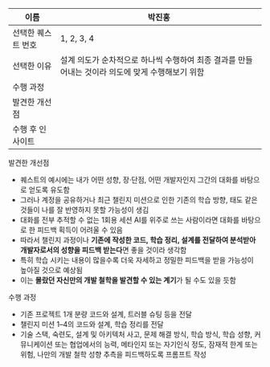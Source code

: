 | 이름               |박진홍|
| ------------------ | --- |
| 선택한 퀘스트 번호 |1, 2, 3, 4|
| 선택한 이유        |설계 의도가 순차적으로 하나씩 수행하여 최종 결과를 만들어내는 것이라 의도에 맞게 수행해보기 위함|
| 수행 과정          |      |
| 발견한 개선점      |     |
| 수행 후 인사이트   |     |

발견한 개선점
- 퀘스트의 예시에는 내가 어떤 성향, 장·단점, 어떤 개발자인지 그간의 대화를 바탕으로 얻도록 유도함
- 그러나 계정을 공유하거나 최근 챌린지 미션으로 인한 기존의 학습 방향, 태도 같은 것들이 나를 잘 반영하지 못할 가능성이 생김
- 대화를 전부 추적할 수 없는 1회용 세션 AI를 위주로 쓰는 사람이라면 대화를 바탕으로 한 피드백 획득이 어려울 수 있음
- 따라서 챌린지 과정이나 **기존에 작성한 코드, 학습 정리, 설계를 전달하여 분석받아 개발자로서의 성향을 피드백 받는다**면 좋을 것이라 생각함
- 특히 학습 시키는 내용이 많을수록 더욱 자세하고 정밀한 피드백을 받을 가능성이 높아질 것으로 예상됨
- 이는 **몰랐던 자신만의 개발 철학을 발견할 수 있는 계기**가 될 수도 있을 듯함

수행 과정
- 기존 프로젝트 1개 분량 코드와 설계, 트러블 슈팅 등을 전달
- 챌린지 미션 1–4의 코드와 설계, 학습 정리를 전달
- 기술 스택, 숙련도, 설계 및 아키텍처 사고, 문제 해결 방식, 학습 방식, 학습 성향, 커뮤니케이션 또는 협업에서의 능력, 메타인지 또는 자기인식 정도, 잠재적 한계 또는 위험, 나만의 개발 철학 성향 추측을 피드백하도록 프롬프트 작성
